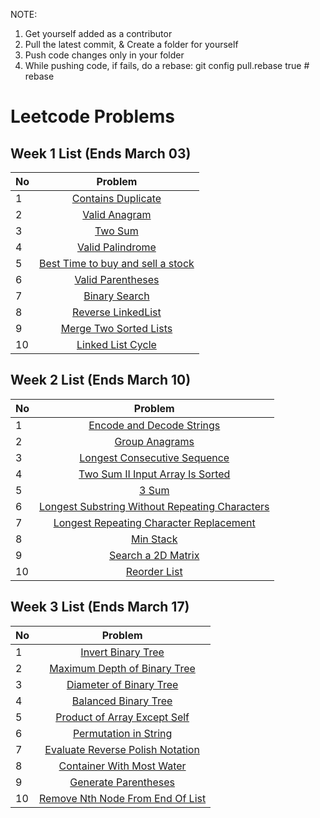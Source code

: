 NOTE: 
1) Get yourself added as a contributor
2) Pull the latest commit, & Create a folder for yourself
3) Push code changes only in your folder
4) While pushing code, if fails, do a rebase: git config pull.rebase true   # rebase
   
# Leetcode Problems
## Week 1 List (Ends March 03)

| No            | Problem    | 
| ------------- |:-------------:|
| 1 | [Contains Duplicate](https://leetcode.com/problems/contains-duplicate/description/) |
| 2 | [Valid Anagram](https://leetcode.com/problems/valid-anagram/description/) |
| 3 | [Two Sum](https://leetcode.com/problems/two-sum/description/) |
| 4 | [Valid Palindrome](https://leetcode.com/problems/valid-palindrome/description/) |
| 5 | [Best Time to buy and sell a stock](https://leetcode.com/problems/best-time-to-buy-and-sell-stock/description/) |
| 6 | [Valid Parentheses](https://leetcode.com/problems/valid-parentheses/description/) |
| 7 | [Binary Search](https://leetcode.com/problems/binary-search/description/) |
| 8 | [Reverse LinkedList](https://leetcode.com/problems/reverse-linked-list/description/) |
| 9 | [Merge Two Sorted Lists](https://leetcode.com/problems/merge-two-sorted-lists/description/) |
| 10 | [Linked List Cycle](https://leetcode.com/problems/linked-list-cycle/description/) |

## Week 2 List (Ends March 10)

| No            | Problem    | 
| ------------- |:-------------:|
| 1 | [Encode and Decode Strings](https://leetcode.com/problems/encode-and-decode-strings/description/) |
| 2 | [Group Anagrams ](https://leetcode.com/problems/group-anagrams/description/) |
| 3 | [Longest Consecutive Sequence](https://leetcode.com/problems/longest-consecutive-sequence/description/) |
| 4 | [Two Sum II Input Array Is Sorted](https://leetcode.com/problems/two-sum-ii-input-array-is-sorted/description/) |
| 5 | [3 Sum](https://leetcode.com/problems/3sum/description/) |
| 6 | [Longest Substring Without Repeating Characters](https://leetcode.com/problems/longest-substring-without-repeating-characters/description/) |
| 7 | [Longest Repeating Character Replacement](https://leetcode.com/problems/longest-repeating-character-replacement/description/) |
| 8 | [Min Stack](https://leetcode.com/problems/min-stack/description/) |
| 9 | [Search a 2D Matrix](https://leetcode.com/problems/search-a-2d-matrix/description/) |
| 10 | [Reorder List](https://leetcode.com/problems/reorder-list/description/) |

## Week 3 List (Ends March 17)

| No            | Problem    | 
| ------------- |:-------------:|
| 1 | [Invert Binary Tree](https://leetcode.com/problems/invert-binary-tree/description/) |
| 2 | [Maximum Depth of Binary Tree](https://leetcode.com/problems/maximum-depth-of-binary-tree/description/) |
| 3 | [Diameter of Binary Tree ](https://leetcode.com/problems/diameter-of-binary-tree/description/) |
| 4 | [Balanced Binary Tree](https://leetcode.com/problems/balanced-binary-tree/description/) |
| 5 | [Product of Array Except Self](https://leetcode.com/problems/product-of-array-except-self/description/) |
| 6 | [Permutation in String](https://leetcode.com/problems/permutation-in-string/description/) |
| 7 | [Evaluate Reverse Polish Notation](https://leetcode.com/problems/evaluate-reverse-polish-notation/) |
| 8 | [Container With Most Water](https://leetcode.com/problems/container-with-most-water/) |
| 9 | [Generate Parentheses](https://leetcode.com/problems/generate-parentheses/description/) |
| 10 | [Remove Nth Node From End Of List](https://leetcode.com/problems/remove-nth-node-from-end-of-list/description/) |
